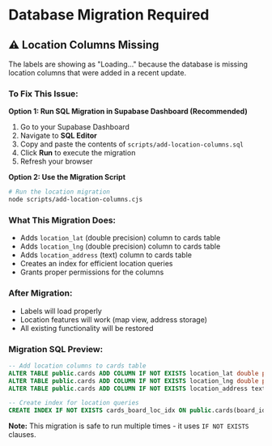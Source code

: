 # Database Migration Required

## ⚠️ Location Columns Missing

The labels are showing as "Loading..." because the database is missing location columns that were added in a recent update.

### To Fix This Issue:

**Option 1: Run SQL Migration in Supabase Dashboard (Recommended)**
1. Go to your Supabase Dashboard
2. Navigate to **SQL Editor**
3. Copy and paste the contents of `scripts/add-location-columns.sql`
4. Click **Run** to execute the migration
5. Refresh your browser

**Option 2: Use the Migration Script**
```bash
# Run the location migration
node scripts/add-location-columns.cjs
```

### What This Migration Does:
- Adds `location_lat` (double precision) column to cards table
- Adds `location_lng` (double precision) column to cards table  
- Adds `location_address` (text) column to cards table
- Creates an index for efficient location queries
- Grants proper permissions for the columns

### After Migration:
- Labels will load properly
- Location features will work (map view, address storage)
- All existing functionality will be restored

### Migration SQL Preview:
```sql
-- Add location columns to cards table
ALTER TABLE public.cards ADD COLUMN IF NOT EXISTS location_lat double precision;
ALTER TABLE public.cards ADD COLUMN IF NOT EXISTS location_lng double precision;
ALTER TABLE public.cards ADD COLUMN IF NOT EXISTS location_address text;

-- Create index for location queries
CREATE INDEX IF NOT EXISTS cards_board_loc_idx ON public.cards(board_id, location_lat, location_lng);
```

**Note:** This migration is safe to run multiple times - it uses `IF NOT EXISTS` clauses.